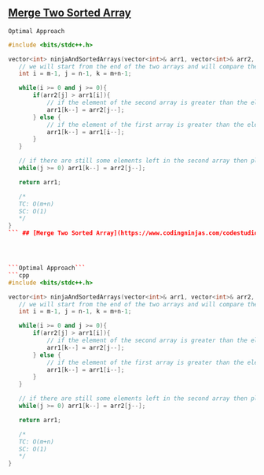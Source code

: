  ## [Merge Two Sorted Array](https://www.codingninjas.com/codestudio/problems/merge-two-sorted-arrays_8230835?challengeSlug=striver-sde-challenge&leftPanelTab=1)




```Optimal Approach```
 ```cpp
#include <bits/stdc++.h>

vector<int> ninjaAndSortedArrays(vector<int>& arr1, vector<int>& arr2, int m, int n) {
	// we will start from the end of the two arrays and will compare the elements and will place them at the end of the first array
	int i = m-1, j = n-1, k = m+n-1;

	while(i >= 0 and j >= 0){
		if(arr2[j] > arr1[i]){ 
			// if the element of the second array is greater than the element of the first array then place the element of the second array at the end of the first array
			arr1[k--] = arr2[j--]; 
		} else {
			// if the element of the first array is greater than the element of the second array then place the element of the first array at the end of the first array
			arr1[k--] = arr1[i--];
		}
	} 

	// if there are still some elements left in the second array then place them at the end of the first array, this case will occur when elements of the second array is greater than the elements of the first array
	while(j >= 0) arr1[k--] = arr2[j--];

	return arr1;

	/*
	TC: O(m+n)
	SC: O(1)
	*/
}
``` ## [Merge Two Sorted Array](https://www.codingninjas.com/codestudio/problems/merge-two-sorted-arrays_8230835?challengeSlug=striver-sde-challenge&leftPanelTab=1)




```Optimal Approach```
 ```cpp
#include <bits/stdc++.h>

vector<int> ninjaAndSortedArrays(vector<int>& arr1, vector<int>& arr2, int m, int n) {
	// we will start from the end of the two arrays and will compare the elements and will place them at the end of the first array
	int i = m-1, j = n-1, k = m+n-1;

	while(i >= 0 and j >= 0){
		if(arr2[j] > arr1[i]){ 
			// if the element of the second array is greater than the element of the first array then place the element of the second array at the end of the first array
			arr1[k--] = arr2[j--]; 
		} else {
			// if the element of the first array is greater than the element of the second array then place the element of the first array at the end of the first array
			arr1[k--] = arr1[i--];
		}
	} 

	// if there are still some elements left in the second array then place them at the end of the first array, this case will occur when elements of the second array is greater than the elements of the first array
	while(j >= 0) arr1[k--] = arr2[j--];

	return arr1;

	/*
	TC: O(m+n)
	SC: O(1)
	*/
}
```